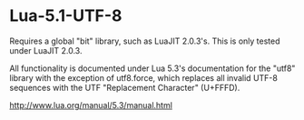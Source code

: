 # Lua-5.1-UTF-8
Requires a global "bit" library, such as LuaJIT 2.0.3's. This is only tested under LuaJIT 2.0.3.

All functionality is documented under Lua 5.3's documentation for the "utf8" library with the exception of utf8.force, which replaces all invalid UTF-8 sequences with the UTF "Replacement Character" (U+FFFD).

http://www.lua.org/manual/5.3/manual.html
